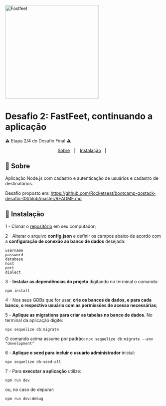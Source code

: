 <img alt="Fastfeet" title="Fastfeet" src="https://github.com/Rocketseat/bootcamp-gostack-desafio-02/raw/master/.github/logo.png" width="300px" style="max-width:100%;">

# Desafio 2: FastFeet, continuando a aplicação
⚠️ Etapa 2/4 do Desafio Final ⚠️


<p align="center">
  <a href="#-sobre">Sobre</a>&nbsp;&nbsp;&nbsp;|&nbsp;&nbsp;&nbsp;
  <a href="#-instalação">Instalação</a>&nbsp;&nbsp;&nbsp;|&nbsp;&nbsp;&nbsp;
</p>


## 🚀 **Sobre**
Aplicação Node.js com cadastro e autenticação de usuários e cadastro de destinatários.

Desafio proposto em: https://github.com/Rocketseat/bootcamp-gostack-desafio-03/blob/master/README.md

## 🚀 **Instalação**
1 - Clonar o <a href="https://github.com/MateusTymoniuk/bootcamp-gostack-desafio-03">repositório</a> em seu computador;

2 - Alterar o arquivo **config.json** e definir os campos abaixo de acordo com a **configuração de conexão ao banco de dados** desejada:

    username
    password
    database
    host
    port
    dialect

3 - **Instalar as dependências do projeto** digitando no terminal o comando:

    npm install

4 - Nos seus GDBs que for usar, **crie os bancos de dados, e para cada banco, o respectivo usuário com as permissões de acesso necessárias**;

5 - **Aplique as migrations para criar as tabelas no banco de dados**. No terminal da aplicação digite:

    npx sequelize db:migrate

  O comando acima assume por padrão: `npx sequelize db:migrate --env "development"`

6 - **Aplique o seed para incluir o usuário administrador** inicial:

    npx sequelize db:seed:all

7 - Para **executar a aplicação** utilize:

    npm run dev

ou, no caso de depurar:

    npm run dev:debug

